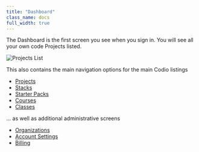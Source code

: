 ```yaml
---
title: "Dashboard"
class_name: docs
full_width: true
---
```


The Dashboard is the first screen you see when you sign in. You will see all your own code Projects listed.

![Projects List](/img/docs/projects_list.png)

This also contains the main navigation options for the main Codio listings

- [Projects](/docs/dashboard/projects/)
- [Stacks](/docs/quickstart/stacks/)
- [Starter Packs](/docs/quickstart/packs/)
- [Courses](/docs/quickstart/courses/)
- [Classes](/docs/dashboard/classes/)

... as well as additional administrative screens

- [Organizations](/docs/dashboard/organizations/)
- [Account Settings](/docs/dashboard/settings/)
- [Billing](/docs/dashboard/billing/)


